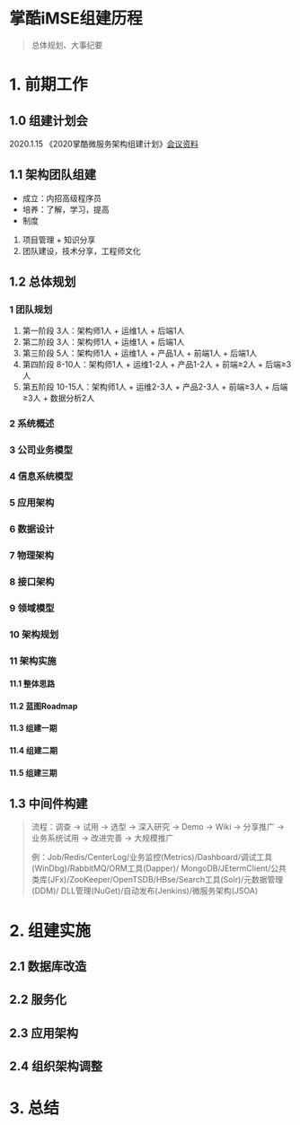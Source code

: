# 掌酷iMSE组建历程
> 总体规划、大事纪要
# 1. 前期工作
## 1.0 组建计划会
2020.1.15 《2020掌酷微服务架构组建计划》[会议资料](iMSE-plan2020.md)

## 1.1 架构团队组建
+ 成立：内招高级程序员
+ 培养：了解，学习，提高
+ 制度
1. 项目管理 + 知识分享
2. 团队建设，技术分享，工程师文化

## 1.2 总体规划
### 1 团队规划
1. 第一阶段 3人：架构师1人 + 运维1人 + 后端1人
2. 第二阶段 3人：架构师1人 + 运维1人 + 后端1人
3. 第三阶段 5人：架构师1人 + 运维1人 + 产品1人 + 前端1人 + 后端1人
4. 第四阶段 8-10人：架构师1人 + 运维1-2人 + 产品1-2人 + 前端≥2人 + 后端≥3人
5. 第五阶段 10-15人：架构师1人 + 运维2-3人 + 产品2-3人 + 前端≥3人 + 后端≥3人 + 数据分析2人

### 2 系统概述

### 3 公司业务模型

### 4 信息系统模型

### 5 应用架构

### 6 数据设计

### 7 物理架构

### 8 接口架构

### 9 领域模型

### 10 架构规划

### 11 架构实施
#### 11.1 整体思路

#### 11.2 蓝图Roadmap

#### 11.3 组建一期

#### 11.4 组建二期

#### 11.5 组建三期

## 1.3 中间件构建
> 流程：调查 → 试用 → 选型 → 深入研究 → Demo → Wiki → 分享推广 → 业务系统试用 → 改进完善 → 大规模推广
>
> 例：Job/Redis/CenterLog/业务监控(Metrics)/Dashboard/调试工具(WinDbg)/RabbitMQ/ORM工具(Dapper)/
> MongoDB/JEtermClient/公共类库(JFx)/ZooKeeper/OpenTSDB/HBse/Search工具(Solr)/元数据管理(DDM)/
> DLL管理(NuGet)/自动发布(Jenkins)/微服务架构(JSOA)

# 2. 组建实施
## 2.1 数据库改造

## 2.2 服务化

## 2.3 应用架构

## 2.4 组织架构调整

# 3. 总结
